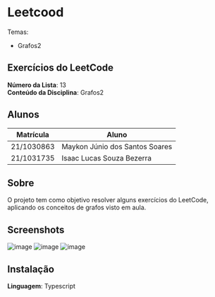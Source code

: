 # Leetcood

Temas:

- Grafos2

## Exercícios do LeetCode

**Número da Lista**: 13<br>
**Conteúdo da Disciplina**: Grafos2<br>

## Alunos

| Matrícula  | Aluno                          |
| ---------- | ------------------------------ |
| 21/1030863 | Maykon Júnio dos Santos Soares |
| 21/1031735 | Isaac Lucas Souza Bezerra      |

## Sobre

O projeto tem como objetivo resolver alguns exercícios do LeetCode, aplicando os conceitos de grafos visto em aula.

## Screenshots

![image](https://github.com/user-attachments/assets/a6dbe9bb-1e75-424a-aee5-69a170af28c8)
![image](https://github.com/user-attachments/assets/38617c4a-f4ff-4ed0-9a0f-ab05af51f3e6)
![image](https://github.com/user-attachments/assets/8ed72174-e26c-438a-8998-ac8194795843)

## Instalação

**Linguagem**: Typescript<br>
